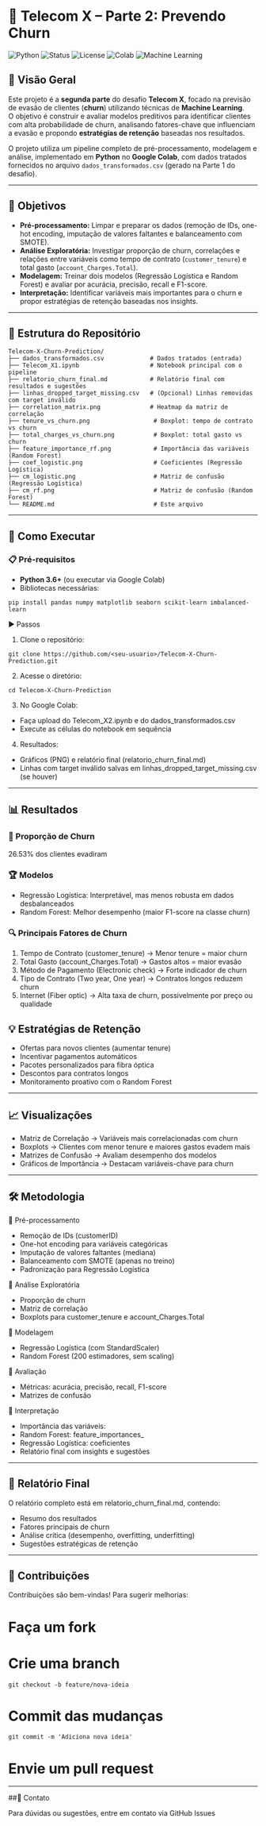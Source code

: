 # 📡 Telecom X – Parte 2: Prevendo Churn

![Python](https://img.shields.io/badge/Python-3.8%2B-blue?logo=python&logoColor=white)
![Status](https://img.shields.io/badge/Status-Concluído-success)
![License](https://img.shields.io/badge/Licen%C3%A7a-MIT-green)
![Colab](https://img.shields.io/badge/Google%20Colab-Compatible-orange?logo=googlecolab)
![Machine Learning](https://img.shields.io/badge/Machine%20Learning-Yes-blueviolet)

## 📖 Visão Geral
Este projeto é a **segunda parte** do desafio **Telecom X**, focado na previsão de evasão de clientes (**churn**) utilizando técnicas de **Machine Learning**.  
O objetivo é construir e avaliar modelos preditivos para identificar clientes com alta probabilidade de churn, analisando fatores-chave que influenciam a evasão e propondo **estratégias de retenção** baseadas nos resultados.

O projeto utiliza um pipeline completo de pré-processamento, modelagem e análise, implementado em **Python** no **Google Colab**, com dados tratados fornecidos no arquivo `dados_transformados.csv` (gerado na Parte 1 do desafio).

---

## 🎯 Objetivos
- **Pré-processamento:** Limpar e preparar os dados (remoção de IDs, one-hot encoding, imputação de valores faltantes e balanceamento com SMOTE).
- **Análise Exploratória:** Investigar proporção de churn, correlações e relações entre variáveis como tempo de contrato (`customer_tenure`) e total gasto (`account_Charges.Total`).
- **Modelagem:** Treinar dois modelos (Regressão Logística e Random Forest) e avaliar por acurácia, precisão, recall e F1-score.
- **Interpretação:** Identificar variáveis mais importantes para o churn e propor estratégias de retenção baseadas nos insights.

---

## 📂 Estrutura do Repositório

```
Telecom-X-Churn-Prediction/
├── dados_transformados.csv             # Dados tratados (entrada)
├── Telecom_X1.ipynb                    # Notebook principal com o pipeline
├── relatorio_churn_final.md            # Relatório final com resultados e sugestões
├── linhas_dropped_target_missing.csv   # (Opcional) Linhas removidas com target inválido
├── correlation_matrix.png              # Heatmap da matriz de correlação
├── tenure_vs_churn.png                  # Boxplot: tempo de contrato vs churn
├── total_charges_vs_churn.png           # Boxplot: total gasto vs churn
├── feature_importance_rf.png            # Importância das variáveis (Random Forest)
├── coef_logistic.png                    # Coeficientes (Regressão Logística)
├── cm_logistic.png                      # Matriz de confusão (Regressão Logística)
├── cm_rf.png                            # Matriz de confusão (Random Forest)
└── README.md                            # Este arquivo
```

---

## 🚀 Como Executar

### 📋 Pré-requisitos

- **Python 3.6+** (ou executar via Google Colab)
- Bibliotecas necessárias:
  
```pip install pandas numpy matplotlib seaborn scikit-learn imbalanced-learn```

▶ Passos

1. Clone o repositório:

```git clone https://github.com/<seu-usuario>/Telecom-X-Churn-Prediction.git```

2. Acesse o diretório:

```cd Telecom-X-Churn-Prediction```

3. No Google Colab:

- Faça upload do Telecom_X2.ipynb e do dados_transformados.csv
- Execute as células do notebook em sequência

4. Resultados:

- Gráficos (PNG) e relatório final (relatorio_churn_final.md)
- Linhas com target inválido salvas em linhas_dropped_target_missing.csv (se houver)

---

## 📊 Resultados

### 📌 Proporção de Churn

26.53% dos clientes evadiram

### 🏆 Modelos

- Regressão Logística: Interpretável, mas menos robusta em dados desbalanceados
- Random Forest: Melhor desempenho (maior F1-score na classe churn)

### 🔍 Principais Fatores de Churn

1. Tempo de Contrato (customer_tenure) → Menor tenure = maior churn  
2. Total Gasto (account_Charges.Total) → Gastos altos = maior evasão  
3. Método de Pagamento (Electronic check) → Forte indicador de churn  
4. Tipo de Contrato (Two year, One year) → Contratos longos reduzem churn  
5. Internet (Fiber optic) → Alta taxa de churn, possivelmente por preço ou qualidade  

## 💡 Estratégias de Retenção

- Ofertas para novos clientes (aumentar tenure)
- Incentivar pagamentos automáticos
- Pacotes personalizados para fibra óptica
- Descontos para contratos longos
- Monitoramento proativo com o Random Forest

---

## 📈 Visualizações

- Matriz de Correlação → Variáveis mais correlacionadas com churn
- Boxplots → Clientes com menor tenure e maiores gastos evadem mais
- Matrizes de Confusão → Avaliam desempenho dos modelos
- Gráficos de Importância → Destacam variáveis-chave para churn

---

## 🛠️ Metodologia

🔹 Pré-processamento

- Remoção de IDs (customerID)
- One-hot encoding para variáveis categóricas
- Imputação de valores faltantes (mediana)
- Balanceamento com SMOTE (apenas no treino)
- Padronização para Regressão Logística

🔹 Análise Exploratória

- Proporção de churn
- Matriz de correlação
- Boxplots para customer_tenure e account_Charges.Total

🔹 Modelagem

- Regressão Logística (com StandardScaler)
- Random Forest (200 estimadores, sem scaling)

🔹 Avaliação

- Métricas: acurácia, precisão, recall, F1-score
- Matrizes de confusão

🔹 Interpretação

- Importância das variáveis:
- Random Forest: feature_importances_
- Regressão Logística: coeficientes
- Relatório final com insights e sugestões

---

## 📝 Relatório Final

O relatório completo está em relatorio_churn_final.md, contendo:

- Resumo dos resultados
- Fatores principais de churn
- Análise crítica (desempenho, overfitting, underfitting)
- Sugestões estratégicas de retenção

---

## 🤝 Contribuições

Contribuições são bem-vindas!
Para sugerir melhorias:

# Faça um fork
# Crie uma branch
```git checkout -b feature/nova-ideia```
# Commit das mudanças
```git commit -m 'Adiciona nova ideia'```
# Envie um pull request

---

##📧 Contato

Para dúvidas ou sugestões, entre em contato via GitHub Issues

